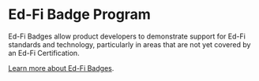 # Ed-Fi Badge Program

Ed-Fi Badges allow product developers to demonstrate support for Ed-Fi standards and technology, particularly in areas that are not yet covered by an Ed-Fi Certification.

[Learn more about Ed-Fi Badges](/partners/badging).
